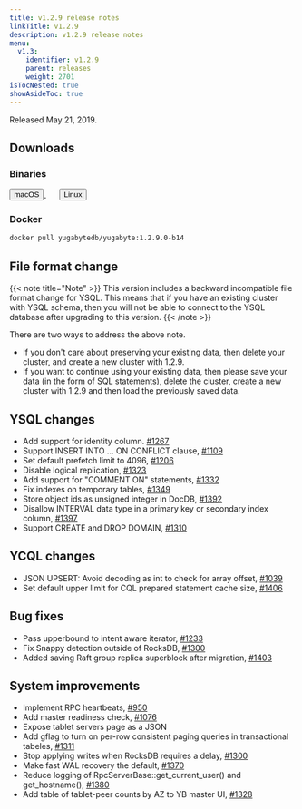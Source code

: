 ```yaml
---
title: v1.2.9 release notes
linkTitle: v1.2.9
description: v1.2.9 release notes
menu:
  v1.3:
    identifier: v1.2.9
    parent: releases
    weight: 2701
isTocNested: true
showAsideToc: true
---
```


Released May 21, 2019.

## Downloads

### Binaries

<a class="download-binary-link" href="https://downloads.yugabyte.com/yugabyte-ce-1.2.9.0-darwin.tar.gz">
  <button>
    <i class="fab fa-apple"></i><span class="download-text">macOS</span>
  </button>
</a>
&nbsp; &nbsp; &nbsp; 
<a class="download-binary-link" href="https://downloads.yugabyte.com/yugabyte-ce-1.2.9.0-linux.tar.gz">
  <button>
    <i class="fab fa-linux"></i><span class="download-text">Linux</span>
  </button>
</a>
<br />

### Docker

```sh
docker pull yugabytedb/yugabyte:1.2.9.0-b14
```

## File format change

{{< note title="Note" >}}
This version includes a backward incompatible file format change for YSQL. This means that if you have an existing cluster with YSQL schema, then you will not be able to connect to the YSQL database after upgrading to this version.
{{< /note >}}

There are two ways to address the above note.

* If you don't care about preserving your existing data, then delete your cluster,
  and create a new cluster with 1.2.9. 
* If you want to continue using your existing data, then please save your data (in the form of
  SQL statements), delete the cluster, create a new cluster with 1.2.9 and then load
  the previously saved data.

## YSQL changes

* Add support for identity column. [#1267](https://github.com/YugaByte/yugabyte-db/issues/1267)
* Support INSERT INTO ... ON CONFLICT clause,
  [#1109](https://github.com/YugaByte/yugabyte-db/issues/1109)
* Set default prefetch limit to 4096, [#1206](https://github.com/YugaByte/yugabyte-db/issues/1206)
* Disable logical replication, [#1323](https://github.com/YugaByte/yugabyte-db/issues/1323)
* Add support for "COMMENT ON" statements,
  [#1332](https://github.com/YugaByte/yugabyte-db/issues/1332)
* Fix indexes on temporary tables, [#1349](https://github.com/YugaByte/yugabyte-db/issues/1349)
* Store object ids as unsigned integer in DocDB,
  [#1392](https://github.com/YugaByte/yugabyte-db/issues/1392)
* Disallow INTERVAL data type in a primary key or secondary index column,
  [#1397](https://github.com/YugaByte/yugabyte-db/issues/1397)
* Support CREATE and DROP DOMAIN, [#1310](https://github.com/YugaByte/yugabyte-db/issues/1310)

## YCQL changes

* JSON UPSERT: Avoid decoding as int to check for array offset,
  [#1039](https://github.com/YugaByte/yugabyte-db/issues/1039)
* Set default upper limit for CQL prepared statement cache size,
  [#1406](https://github.com/YugaByte/yugabyte-db/issues/1406)

## Bug fixes

* Pass upperbound to intent aware iterator,
  [#1233](https://github.com/YugaByte/yugabyte-db/issues/1233)
* Fix Snappy detection outside of RocksDB,
  [#1300](https://github.com/YugaByte/yugabyte-db/issues/1300)
* Added saving Raft group replica superblock after migration,
  [#1403](https://github.com/YugaByte/yugabyte-db/issues/1403)

## System improvements

* Implement RPC heartbeats, [#950](https://github.com/YugaByte/yugabyte-db/issues/950)
* Add master readiness check, [#1076](https://github.com/YugaByte/yugabyte-db/issues/1076)
* Expose tablet servers page as a JSON
* Add gflag to turn on per-row consistent paging queries in transactional tabeles,
  [#1311](https://github.com/YugaByte/yugabyte-db/issues/1311)
* Stop applying writes when RocksDB requires a delay,
  [#1300](https://github.com/YugaByte/yugabyte-db/issues/1300)
* Make fast WAL recovery the default, [#1370](https://github.com/YugaByte/yugabyte-db/issues/1370)
* Reduce logging of RpcServerBase::get_current_user() and get_hostname(),
  [#1380](https://github.com/YugaByte/yugabyte-db/issues/1380)
* Add table of tablet-peer counts by AZ to YB master UI,
  [#1328](https://github.com/YugaByte/yugabyte-db/issues/1328)
